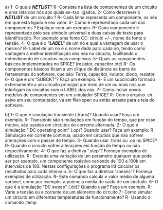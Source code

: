 a)
  1- O que é ***NETLIST***?
    R- Consiste na lista de componentes de um circuito e uma lista dos nós aos quais es~tao ligados.
  2- Como descrever o ***NETLIST*** de um circuito ?
    R- Cada linha representa um componente, os nós em que está ligado e seu valor.
  3- Como é representado cada um dos componentes ? Explique com um exemplo.
    R- Cada componente é representado pelo seu símbolo universal e duas caixas de texto para identificação. Por exemplo uma fonte CC: círculo +/-, nome da fonte e tensão.
  4- O que é o “***LABEL***” de um nó e qual a vantagem de usar o mesmo?
    R- Label de um nó é o nome dado para cada nó, tendo como vantagem a melhor identifiacção dos nós no circuito, facilitando o entendimento de circuitos mais complexos.
  5- Quais os componentes básicos implementados no SPICE? (resistor, capacitor etc)
    R- Os componentes básicos ficam a um clique de distância na barra de ferramentas do software, que são: Terra, capacitor, indutor, diodo, resistor.
  6- O que é um “SUBCKT”? Faça um exemplo.
    R- É um subcircuito formado externamente a um circuito principal por meio de um ou mais nós que interligam os circuitos com o LABEL dos nós.
  7- Como incluir novos modelos de componentes em um simulador SPICE?
    R- Com o arquivo .cir salvo em seu computador, vá em file>open ou então arraste para a tela do software.
  
  
b)
  1- O que é simulação transiente (.trans)? Quando usar? Faça um exemplo.
    R- Transiente são simulações em função do tempo, que por esse motivo, são usadas em circutios de corrente alternada.
  2- O que é simulação “ DC operating point” (.op)? Quando usar? Faça um exemplo.
    R- Simulação em corrente contínua, usado em circutios que não sofrem alterações com o passar do tempo.
  3- Quando usar .trans ou .op no SPICE?
    R- Quando o circuito sofrer alterações em função do tempo ou não respectivamente.
  4- O que faz a diretiva “.step”? Forneça exemplos de utilização.
    R- Executa uma variação de um parametro qualquer que pode ser por exemplo, um componente resistivo variando de 100 a 100k em intervalos de 100. Nestas configurações o programa irá calcular os resultados para cada intervalo.
  5- O que faz a diretiva “.means”? Forneça exemplos de utilização.
    R- Este comando calcula o valor médio de alguma variável, como por exemplo, a potencia média de saída de um circtuito.
  6- O que é a simulação “DC sweep” (.dc)? Quando usar? Faça um exemplo.
    R- Varia a tensão ou a corrente de um elemento do circuito
  7- Como simular um circuito em diferentes temperaturas de funcionamento?
    R- Usando o comando .temp
